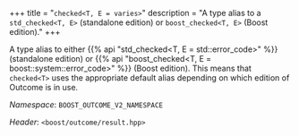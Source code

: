 +++
title = "`checked<T, E = varies>`"
description = "A type alias to a `std_checked<T, E>` (standalone edition) or `boost_checked<T, E>` (Boost edition)."
+++

A type alias to either {{% api "std_checked<T, E = std::error_code>" %}} (standalone edition) or {{% api "boost_checked<T, E = boost::system::error_code>" %}} (Boost edition). This means that `checked<T>` uses the appropriate default alias depending on which edition of Outcome is in use.

*Namespace*: `BOOST_OUTCOME_V2_NAMESPACE`

*Header*: `<boost/outcome/result.hpp>`
